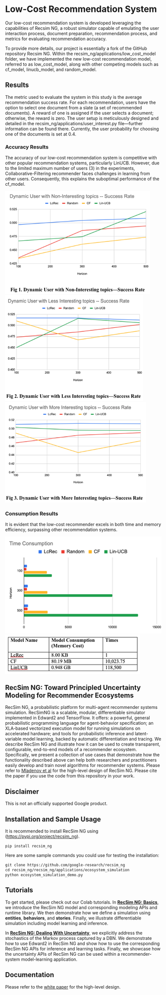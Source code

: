 # Low-Cost Recommendation System
Our low-cost recommendation system is developed leveraging the capabilities of Recsim NG, a robust simulator capable of emulating the user interaction process, document preparation, recommendation process, and metrics for evaluating recommendation accuracy.

To provide more details, our project is essentially a fork of the GitHub repository Recsim NG. Within the recsim_ng/applications/low_cost_model folder, we have implemented the new low-cost recommendation model, referred to as low_cost_model, along with other competing models such as cf_model, linucb_model, and random_model.

## Results
The metric used to evaluate the system in this study is the average recommendation success rate. For each recommendation, users have the option to select one document from a slate (a set of recommended documents). A reward of one is assigned if the user selects a document; otherwise, the reward is zero. The user setup is meticulously designed and detailed in the recsim_ng/applications/user_interest.py file—further information can be found there. Currently, the user probability for choosing one of the documents is set at 0.4.

### Accuracy Results
The accuracy of our low-cost recommendation system is competitive with other popular recommendation systems, particularly LinUCB. However, due to the limited maximum number of users (3) in the experiments, Collaborative-Filtering recommender faces challenges in learning from other users. Consequently, this explains the suboptimal performance of the cf_model.

![](/docs/pics/dynamic_user_none.png)
![](/docs/pics/dynamic_user_less.png) 
![](/docs/pics/dynamic_user_more.png) 

### Consumption Results
It is evident that the low-cost recommender excels in both time and memory efficiency, surpassing other recommendation systems.

![](/docs/pics/time_consumption.png)
![](/docs/pics/memory_usage.png)


##  RecSim NG: Toward Principled Uncertainty Modeling for Recommender Ecosystems

RecSim NG, a probabilistic platform for multi-agent recommender systems
simulation. RecSimNG is a scalable, modular, differentiable simulator
implemented in Edward2 and TensorFlow. It offers: a powerful, general
probabilistic programming language for agent-behavior specification; an
XLA-based vectorized execution model for running simulations on accelerated
hardware; and tools for probabilistic inference and latent-variable model
learning, backed by automatic differentiation and tracing. We describe RecSim NG
and illustrate how it can be used to create transparent, configurable,
end-to-end models of a recommender ecosystem. Specifically, we present a
collection of use cases that demonstrate how the functionality described above
can help both researchers and practitioners easily develop and train novel
algorithms for recommender systems. Please refer to
[Mladenov et al](https://arxiv.org/abs/2103.08057) for the
high-level design of RecSim NG. Please cite the paper if you use the code from
this repository in your work.

<a id='Disclaimer'></a>

## Disclaimer

This is not an officially supported Google product.

## Installation and Sample Usage

It is recommended to install RecSim NG using
(https://pypi.org/project/recsim_ng).

```shell
pip install recsim_ng
```

Here are some sample commands you could use for testing the installation:

```
git clone https://github.com/google-research/recsim_ng
cd recsim_ng/recsim_ng/applications/ecosystem_simulation
python ecosystem_simulation_demo.py
```

## Tutorials

To get started, please check out our Colab tutorials. In
[**RecSim NG: Basics**](https://colab.research.google.com/github/google-research/recsim_ng/blob/master/recsim_ng/colab/RecSim_NG_Basics.ipynb),
we introduce the RecSim NG model and corresponding modeling APIs and runtime
library. We then demonstrate how we define a simulation using **entities**,
**behaviors**, and **stories**. Finally, we illustrate differentiable
simulation including model learning and inference.

In [**RecSim NG: Dealing With Uncertainty**](https://colab.research.google.com/github/google-research/recsim_ng/blob/master/recsim_ng/colab/RecSim_NG_Dealing_With_Uncertainty.ipynb),
we explicitly address the stochastics of the Markov process captured by a DBN.
We demonstrate how to use Edward2 in RecSim NG and show how to use the
corresponding RecSim NG APIs for inference and learning tasks. Finally, we
showcase how the uncertainty APIs of RecSim NG can be used within a
recommender-system model-learning application.

## Documentation


Please refer to the [white paper](https://arxiv.org/abs/2103.08057)
for the high-level design.
